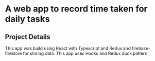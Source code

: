 # A web app to record time taken for daily tasks

## Project Details

This app was build using React with Typescript and Redux and firebase-firestore for storing data. This app uses Hooks and Redux duck pattern.


